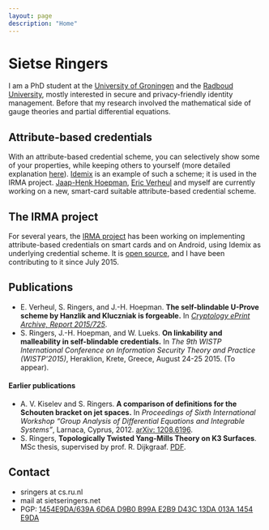 ```yaml
---
layout: page
description: "Home"
---
```

# Sietse Ringers

I am a PhD student at the [University of Groningen](http://www.math.rug.nl/jbi/) and the [Radboud University](http://www.ru.nl/ds/), mostly interested in secure and privacy-friendly identity management. Before that my research involved the mathematical side of gauge theories and partial differential equations.

## Attribute-based credentials
With an attribute-based credential scheme, you can selectively show some of your properties, while keeping others to yourself (more detailed explanation [here](https://www.irmacard.org/irma/)). [Idemix](http://www.zurich.ibm.com/idemix/) is an example of such a scheme; it is used in the IRMA project. [Jaap-Henk Hoepman](http://www.cs.ru.nl/~jhh/), [Eric Verheul](http://www.cs.ru.nl/E.Verheul/) and myself are currently working on a new, smart-card suitable attribute-based credential scheme.

## The IRMA project
For several years, the [IRMA project](https://www.irmacard.org) has been working on implementing attribute-based credentials on smart cards and on Android, using Idemix as underlying credential scheme. It is [open source](https://github.com/credentials/), and I have been contributing to it since July 2015.

## Publications
* E. Verheul, S. Ringers, and J.-H. Hoepman. **The self-blindable U-Prove scheme by Hanzlik and Kluczniak is forgeable.** In [_Cryptology ePrint Archive, Report 2015/725_](https://eprint.iacr.org/2015/725).
* S. Ringers, J.-H. Hoepman, and W. Lueks. **On linkability and malleability in self-blindable credentials.** In _The 9th WISTP International Conference on Information Security Theory and Practice (WISTP'2015)_, Heraklion, Krete, Greece, August 24-25 2015. (To appear).

#### Earlier publications
* A. V. Kiselev and S. Ringers. **A comparison of definitions for the Schouten bracket on jet spaces.** In _Proceedings of Sixth International Workshop “Group Analysis of Differential Equations and Integrable Systems”_, Larnaca, Cyprus, 2012. [arXiv: 1208.6196](http://arxiv.org/abs/1208.6196).
* S. Ringers, **Topologically Twisted Yang-Mills Theory on K3 Surfaces**. MSc thesis, supervised by prof. R. Dijkgraaf. [PDF](https://esc.fnwi.uva.nl/thesis/centraal/files/f2089752450.pdf).

## Contact

 * sringers at cs.ru.nl
 * mail at sietseringers.net
 * PGP: [1454E9DA/639A 6D6A D9B0 B99A E2B9  D43C 13DA 013A 1454 E9DA](https://pgp.mit.edu/pks/lookup?op=get&search=0x13DA013A1454E9DA)